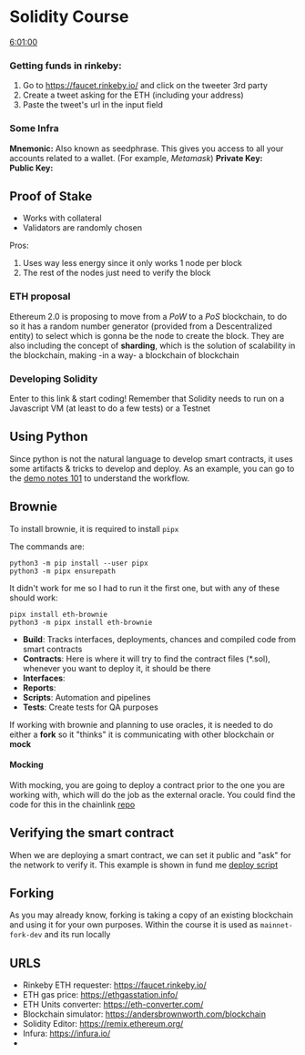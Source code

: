 # Solidity Course
[6:01:00](https://www.youtube.com/watch?v=M576WGiDBdQ&t=4s)


### Getting funds in rinkeby:
1. Go to https://faucet.rinkeby.io/ and click on the tweeter 3rd party
2. Create a tweet asking for the ETH (including your address)
3. Paste the tweet's url in the input field

### Some Infra

**Mnemonic:** Also known as seedphrase. This gives you access to all your accounts related to a wallet. (For example, *Metamask*)
**Private Key:**  
**Public Key:**

## Proof of Stake

- Works with collateral
- Validators are randomly chosen 

Pros:
1. Uses way less energy since it only works 1 node per block
2. The rest of the nodes just need to verify the block

### ETH proposal
Ethereum 2.0 is proposing to move from a *PoW* to a *PoS* blockchain, to do so it has a random number generator (provided from a Descentralized entity) to select which is gonna be the node to create the block. They are also including the concept of **sharding**, which is the solution of scalability in the blockchain, making -in a way- a blockchain of blockchain

### Developing Solidity

Enter to this link & start coding! Remember that Solidity needs to run on a Javascript VM (at least to do a few tests) or a Testnet

## Using Python
Since python is not the natural language to develop smart contracts, it uses some artifacts & tricks to develop and deploy. As an example, you can go to the [demo notes 101](/demos/web3_py_simple_storage/notes.md) to understand the workflow.


## Brownie
To install brownie, it is required to install `pipx`

The commands are:
```
python3 -m pip install --user pipx
python3 -m pipx ensurepath
```
It didn't work for me so I had to run it the first one, but with any of these should work:
```
pipx install eth-brownie
python3 -m pipx install eth-brownie
```

- **Build**: Tracks interfaces, deployments, chances and compiled code from smart contracts
- **Contracts**: Here is where it will try to find the contract files (*.sol), whenever you want to deploy it, it should be there
- **Interfaces**:
- **Reports**:
- **Scripts**: Automation and pipelines
- **Tests**: Create tests for QA purposes

If working with brownie and planning to use oracles, it is needed to do either a **fork** so it "thinks" it is communicating with other blockchain or **mock**

#### Mocking
With mocking, you are going to deploy a contract prior to the one you are working with, which will do the job as the external oracle. You could find the code for this in the chainlink [repo](https://github.com/smartcontractkit/chainlink-mix/tree/main/contracts/test)

## Verifying the smart contract
When we are deploying a smart contract, we can set it public and "ask" for the network to verify it. This example is shown in fund me [deploy script](/brownie/fund_me/scripts/deploy.py) 


## Forking
As you may already know, forking is taking a copy of an existing blockchain and using it for your own purposes. Within the course it is used as `mainnet-fork-dev` and its run locally


## URLS
- Rinkeby ETH requester: https://faucet.rinkeby.io/
- ETH gas price: https://ethgasstation.info/
- ETH Units converter: https://eth-converter.com/
- Blockchain simulator: https://andersbrownworth.com/blockchain
- Solidity Editor: https://remix.ethereum.org/
- Infura: https://infura.io/
- 
